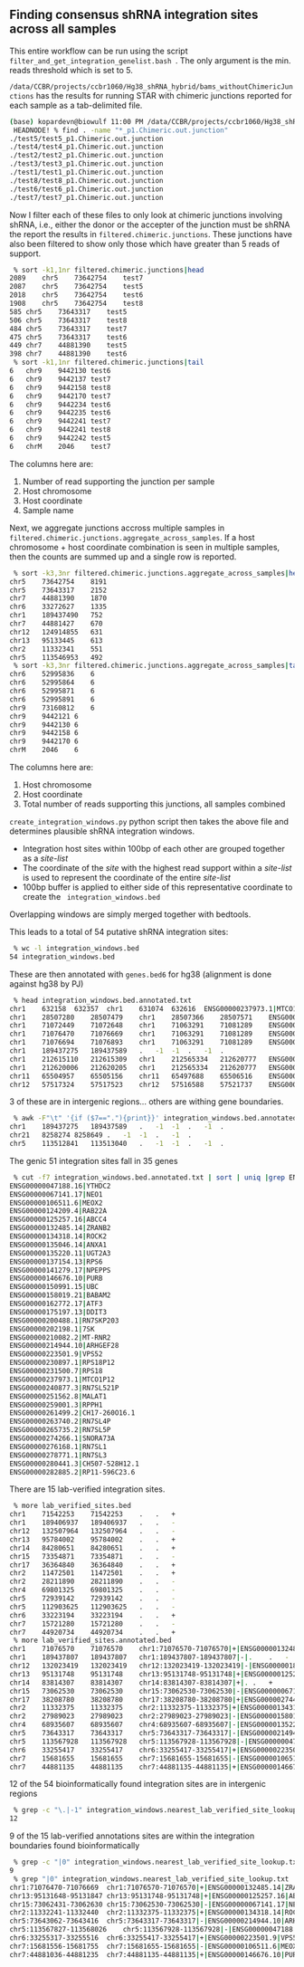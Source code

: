## Finding consensus shRNA integration sites across all samples

This entire workflow can be run using the script `filter_and_get_integration_genelist.bash `.  The only argument is the min. reads threshold which is set to 5. 

`/data/CCBR/projects/ccbr1060/Hg38_shRNA_hybrid/bams_withoutChimericJunctions` has the results for running STAR with chimeric junctions reported for each sample as a tab-delimited file.

```bash
(base) kopardevn@biowulf 11:00 PM /data/CCBR/projects/ccbr1060/Hg38_shRNA_hybrid/bams_withoutChimericJunctions
 HEADNODE! % find . -name "*_p1.Chimeric.out.junction"
./test5/test5_p1.Chimeric.out.junction
./test4/test4_p1.Chimeric.out.junction
./test2/test2_p1.Chimeric.out.junction
./test3/test3_p1.Chimeric.out.junction
./test1/test1_p1.Chimeric.out.junction
./test8/test8_p1.Chimeric.out.junction
./test6/test6_p1.Chimeric.out.junction
./test7/test7_p1.Chimeric.out.junction
```

Now I filter each of these files to only look at chimeric junctions involving shRNA, i.e., either the donor or the accepter of the junction must be shRNA the report the results in `filtered.chimeric.junctions`. These junctions have also been filtered to show only those which have greater than 5 reads of support.

```bash
 % sort -k1,1nr filtered.chimeric.junctions|head
2089	chr5	73642754	test7
2087	chr5	73642754	test5
2018	chr5	73642754	test6
1908	chr5	73642754	test8
585	chr5	73643317	test5
506	chr5	73643317	test8
484	chr5	73643317	test7
475	chr5	73643317	test6
449	chr7	44881390	test5
398	chr7	44881390	test6
 % sort -k1,1nr filtered.chimeric.junctions|tail
6	chr9	9442130	test6
6	chr9	9442137	test7
6	chr9	9442158	test8
6	chr9	9442170	test7
6	chr9	9442234	test6
6	chr9	9442235	test6
6	chr9	9442241	test7
6	chr9	9442241	test8
6	chr9	9442242	test5
6	chrM	2046	test7
```

The columns here are:

1. Number of read supporting the junction per sample
2. Host chromosome
3. Host coordinate
4. Sample name

Next, we aggregate junctions accross multiple samples in `filtered.chimeric.junctions.aggregate_across_samples`. If a host chromosome + host coordinate combination is seen in multiple samples, then the counts are summed up and a single row is reported.

```bash
 % sort -k3,3nr filtered.chimeric.junctions.aggregate_across_samples|head
chr5	73642754	8191
chr5	73643317	2152
chr7	44881390	1870
chr6	33272627	1335
chr1	189437490	752
chr7	44881427	670
chr12	124914855	631
chr13	95133445	613
chr2	11332341	551
chr5	113546953	492
 % sort -k3,3nr filtered.chimeric.junctions.aggregate_across_samples|tail
chr6	52995836	6
chr6	52995864	6
chr6	52995871	6
chr6	52995891	6
chr9	73160812	6
chr9	9442121	6
chr9	9442130	6
chr9	9442158	6
chr9	9442170	6
chrM	2046	6
```

The columns here are:

1. Host chromosome
2. Host coordinate
3. Total number of reads supporting this junctions, all samples combined

`create_integration_windows.py` python script then takes the above file and determines plausible shRNA integration windows.

* Integration host sites within 100bp of each other are grouped together as a _site-list_
* The coordinate of the _site_ with the highest read support within a _site-list_ is used to represent the coordinate of the entire _site-list_
* 100bp buffer is applied to either side of this representative coordinate to create the ` integration_windows.bed` 

Overlapping windows are simply merged together with bedtools.

This leads to a total of 54 putative shRNA integration sites:

```bash
 % wc -l integration_windows.bed
54 integration_windows.bed
```

These are then annotated with `genes.bed6` for hg38 (alignment is done against hg38 by PJ)

```bash
 % head integration_windows.bed.annotated.txt
chr1	632158	632357	chr1	631074	632616	ENSG00000237973.1|MTCO1P12	.	+
chr1	28507280	28507479	chr1	28507366	28507571	ENSG00000274266.1|SNORA73A	.	+
chr1	71072449	71072648	chr1	71063291	71081289	ENSG00000132485.14|ZRANB2	.	-
chr1	71076470	71076669	chr1	71063291	71081289	ENSG00000132485.14|ZRANB2	.	-
chr1	71076694	71076893	chr1	71063291	71081289	ENSG00000132485.14|ZRANB2	.	-
chr1	189437275	189437589	.	-1	-1	.	-1	.
chr1	212615110	212615309	chr1	212565334	212620777	ENSG00000162772.17|ATF3	.	+
chr1	212620006	212620205	chr1	212565334	212620777	ENSG00000162772.17|ATF3	.	+
chr11	65504957	65505156	chr11	65497688	65506516	ENSG00000251562.8|MALAT1	.	+
chr12	57517324	57517523	chr12	57516588	57521737	ENSG00000175197.13|DDIT3	.	-
```

3 of these are in intergenic regions... others are withing gene boundaries.

```bash
 % awk -F"\t" '{if ($7=="."){print}}' integration_windows.bed.annotated.txt
chr1	189437275	189437589	.	-1	-1	.	-1	.
chr21	8258274	8258649	.	-1	-1	.	-1	.
chr5	113512841	113513040	.	-1	-1	.	-1	.
```

The genic 51 integration sites fall in 35 genes

```bash
 % cut -f7 integration_windows.bed.annotated.txt | sort | uniq |grep ENS
ENSG00000047188.16|YTHDC2
ENSG00000067141.17|NEO1
ENSG00000106511.6|MEOX2
ENSG00000124209.4|RAB22A
ENSG00000125257.16|ABCC4
ENSG00000132485.14|ZRANB2
ENSG00000134318.14|ROCK2
ENSG00000135046.14|ANXA1
ENSG00000135220.11|UGT2A3
ENSG00000137154.13|RPS6
ENSG00000141279.17|NPEPPS
ENSG00000146676.10|PURB
ENSG00000150991.15|UBC
ENSG00000158019.21|BABAM2
ENSG00000162772.17|ATF3
ENSG00000175197.13|DDIT3
ENSG00000200488.1|RN7SKP203
ENSG00000202198.1|7SK
ENSG00000210082.2|MT-RNR2
ENSG00000214944.10|ARHGEF28
ENSG00000223501.9|VPS52
ENSG00000230897.1|RPS18P12
ENSG00000231500.7|RPS18
ENSG00000237973.1|MTCO1P12
ENSG00000240877.3|RN7SL521P
ENSG00000251562.8|MALAT1
ENSG00000259001.3|RPPH1
ENSG00000261499.2|CH17-260O16.1
ENSG00000263740.2|RN7SL4P
ENSG00000265735.2|RN7SL5P
ENSG00000274266.1|SNORA73A
ENSG00000276168.1|RN7SL1
ENSG00000278771.1|RN7SL3
ENSG00000280441.3|CH507-528H12.1
ENSG00000282885.2|RP11-596C23.6
```

There are 15 lab-verified integration sites.

```bash
 % more lab_verified_sites.bed
chr1	71542253	71542253	.	.	+
chr1	189406937	189406937	.	.	-
chr12	132507964	132507964	.	.	-
chr13	95784002	95784002	.	.	+
chr14	84280651	84280651	.	.	+
chr15	73354871	73354871	.	.	-
chr17	36364840	36364840	.	.	+
chr2	11472501	11472501	.	.	+
chr2	28211890	28211890	.	.	-
chr4	69801325	69801325	.	.	-
chr5	72939142	72939142	.	.	-
chr5	112903625	112903625	.	.	-
chr6	33223194	33223194	.	.	+
chr7	15721280	15721280	.	.	-
chr7	44920734	44920734	.	.	+
 % more lab_verified_sites.annotated.bed
chr1	71076570	71076570	chr1:71076570-71076570|+|ENSG00000132485.14|ZRANB2	.	+
chr1	189437807	189437807	chr1:189437807-189437807|-|.	.	-
chr12	132023419	132023419	chr12:132023419-132023419|-|ENSG00000183495.14|EP400	.	-
chr13	95131748	95131748	chr13:95131748-95131748|+|ENSG00000125257.16|ABCC4	.	+
chr14	83814307	83814307	chr14:83814307-83814307|+|.	.	+
chr15	73062530	73062530	chr15:73062530-73062530|-|ENSG00000067141.17|NEO1	.	-
chr17	38208780	38208780	chr17:38208780-38208780|+|ENSG00000274487.2|NPEPPSP1	.	+
chr2	11332375	11332375	chr2:11332375-11332375|+|ENSG00000134318.14|ROCK2	.	+
chr2	27989023	27989023	chr2:27989023-27989023|-|ENSG00000158019.21|BABAM2	.	-
chr4	68935607	68935607	chr4:68935607-68935607|-|ENSG00000135220.11|UGT2A3	.	-
chr5	73643317	73643317	chr5:73643317-73643317|-|ENSG00000214944.10|ARHGEF28	.	-
chr5	113567928	113567928	chr5:113567928-113567928|-|ENSG00000047188.16|YTHDC2	.	-
chr6	33255417	33255417	chr6:33255417-33255417|+|ENSG00000223501.9|VPS52	.	+
chr7	15681655	15681655	chr7:15681655-15681655|-|ENSG00000106511.6|MEOX2	.	-
chr7	44881135	44881135	chr7:44881135-44881135|+|ENSG00000146676.10|PURB	.	+
```

12 of the 54 bioinformatically found integration sites are in intergenic regions

```bash
 % grep -c "\.|-1" integration_windows.nearest_lab_verified_site_lookup.txt
12
```

9 of the 15 lab-verified annotations sites are within the integration boundaries found bioinformatically

```bash
 % grep -c "|0" integration_windows.nearest_lab_verified_site_lookup.txt
9
 % grep "|0" integration_windows.nearest_lab_verified_site_lookup.txt
chr1:71076470-71076669	chr1:71076570-71076570|+|ENSG00000132485.14|ZRANB2|0
chr13:95131648-95131847	chr13:95131748-95131748|+|ENSG00000125257.16|ABCC4|0
chr15:73062431-73062630	chr15:73062530-73062530|-|ENSG00000067141.17|NEO1|0
chr2:11332241-11332440	chr2:11332375-11332375|+|ENSG00000134318.14|ROCK2|0
chr5:73643062-73643416	chr5:73643317-73643317|-|ENSG00000214944.10|ARHGEF28|0
chr5:113567827-113568026	chr5:113567928-113567928|-|ENSG00000047188.16|YTHDC2|0
chr6:33255317-33255516	chr6:33255417-33255417|+|ENSG00000223501.9|VPS52|0
chr7:15681556-15681755	chr7:15681655-15681655|-|ENSG00000106511.6|MEOX2|0
chr7:44881036-44881235	chr7:44881135-44881135|+|ENSG00000146676.10|PURB|0
```

